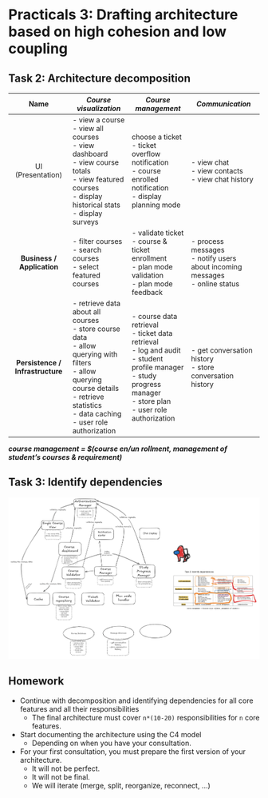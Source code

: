 # Practicals 3: Drafting architecture based on high cohesion and low coupling

## Task 2: Architecture decomposition

| **Name** | ***Course visualization*** | ***Course management***  | ***Communication*** |
| :---: | ----- | ----- | ----- |
| UI (Presentation) | - view a course <br>- view all courses <br>- view dashboard <br>- view course totals <br>- view featured courses <br>- display historical stats <br>- display surveys  | choose a ticket <br>- ticket overflow notification <br>- course enrolled notification <br>- display planning mode | - view chat <br>- view contacts <br>- view chat history |
| **Business / Application**  | - filter courses <br>- search courses <br>- select featured courses | - validate ticket <br>- course & ticket enrollment <br>- plan mode validation <br>- plan mode feedback | - process messages <br>- notify users about incoming messages <br>- online status |
| **Persistence / Infrastructure** | - retrieve data about all courses <br>- store course data <br>- allow querying with filters <br>- allow querying course details <br>- retrieve statistics <br>- data caching <br>- user role authorization | - course data retrieval <br>- ticket data retrieval <br>- log and audit <br>- student profile manager <br>- study progress manager <br>- store plan <br>- user role authorization | - get conversation history <br>- store conversation history |

***course management = $(course en/un rollment, management of student’s courses & requirement)***

## Task 3: Identify dependencies
![Diagram](03-diagram.png)

## Homework

- Continue with decomposition and identifying dependencies for all core features and all their responsibilities
    - The final architecture must cover `n*(10-20)` responsibilities for `n` core features.
- Start documenting the architecture using the C4 model
    - Depending on when you have your consultation.
- For your first consultation, you must prepare the first version of your architecture.
    - It will not be perfect.
    - It will not be final.
    - We will iterate (merge, split, reorganize, reconnect, ...)
